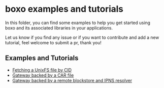 # boxo examples and tutorials

In this folder, you can find some examples to help you get started using boxo and its associated libraries in your applications.

Let us know if you find any issue or if you want to contribute and add a new tutorial, feel welcome to submit a pr, thank you!

## Examples and Tutorials

- [Fetching a UnixFS file by CID](./unixfs-file-cid)
- [Gateway backed by a CAR file](./gateway/car)
- [Gateway backed by a remote blockstore and IPNS resolver](./gateway/proxy)
